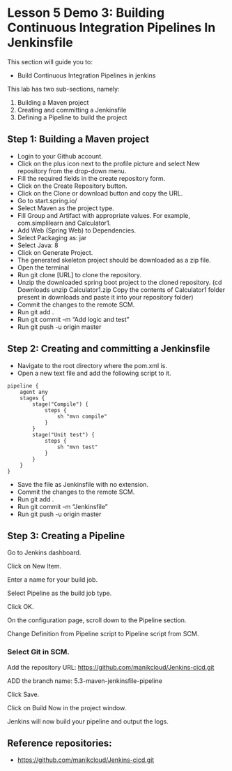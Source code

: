 # Lesson 5 Demo 3: Building Continuous Integration Pipelines In Jenkinsfile

This section will guide you to:
- Build Continuous Integration Pipelines in jenkins

This lab has two sub-sections, namely:
1. Building a Maven project
2. Creating and committing a Jenkinsfile
3. Defining a Pipeline to build the project

## Step 1: Building a Maven project
- Login to your Github account.
- Click on the plus icon next to the profile picture and select New repository from the drop-down menu.
- Fill the required fields in the create repository form.
- Click on the Create Repository button.
- Click on the Clone or download button and copy the URL.
- Go to start.spring.io/
- Select Maven as the project type.
- Fill Group and Artifact with appropriate values. For example, com.simplilearn and Calculator1.
- Add Web (Spring Web) to Dependencies.
- Select Packaging as: jar
- Select Java: 8
- Click on Generate Project.
- The generated skeleton project should be downloaded as a zip file.
- Open the terminal
- Run git clone [URL] to clone the repository.
- Unzip the downloaded spring boot project to the cloned repository.
  (cd Downloads
  unzip Calculator1.zip
  Copy the contents of Calculator1 folder present in downloads and paste it into your repository folder)
- Commit the changes to the remote SCM.
- Run git add .
- Run git commit -m “Add logic and test”
- Run git push -u origin master

## Step 2: Creating and committing a Jenkinsfile
- Navigate to the root directory where the pom.xml is.
- Open a new text file and add the following script to it.

```
pipeline {
    agent any
    stages {
        stage("Compile") {
            steps {
                sh "mvn compile"
            }
        }
        stage("Unit test") {
            steps {
                sh "mvn test"
            }
        }
    }
}
```

* Save the file as Jenkinsfile with no extension.
* Commit the changes to the remote SCM.
* Run git add .
* Run git commit -m “Jenkinsfile”
* Run git push -u origin master

## Step 3: Creating a Pipeline
Go to Jenkins dashboard.

Click on New Item.

Enter a name for your build job.

Select Pipeline as the build job type.

Click OK.

On the configuration page, scroll down to the Pipeline section.

Change Definition from Pipeline script to Pipeline script from SCM.

### Select Git in SCM.

Add the repository URL: https://github.com/manikcloud/Jenkins-cicd.git

ADD the branch name: 5.3-maven-jenkinsfile-pipeline

Click Save.

Click on Build Now in the project window.

Jenkins will now build your pipeline and output the logs.

## Reference repositories:

* https://github.com/manikcloud/Jenkins-cicd.git
